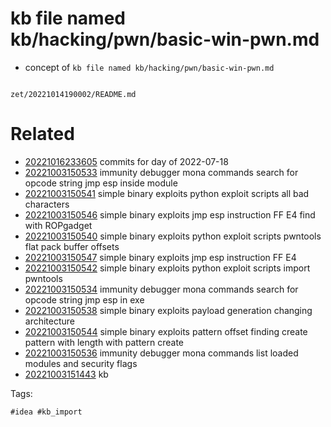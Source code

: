 # kb file named kb/hacking/pwn/basic-win-pwn.md

- concept of `kb file named kb/hacking/pwn/basic-win-pwn.md`

```
```

` zet/20221014190002/README.md `

# Related

- [20221016233605](/zet/20221016233605/README.md) commits for day of 2022-07-18
- [20221003150533](/zet/20221003150533/README.md) immunity debugger mona commands search for opcode string jmp esp inside module
- [20221003150541](/zet/20221003150541/README.md) simple binary exploits python exploit scripts all bad characters
- [20221003150546](/zet/20221003150546/README.md) simple binary exploits jmp esp instruction FF E4 find with ROPgadget
- [20221003150540](/zet/20221003150540/README.md) simple binary exploits python exploit scripts pwntools flat pack buffer offsets
- [20221003150547](/zet/20221003150547/README.md) simple binary exploits jmp esp instruction FF E4
- [20221003150542](/zet/20221003150542/README.md) simple binary exploits python exploit scripts import pwntools
- [20221003150534](/zet/20221003150534/README.md) immunity debugger mona commands search for opcode string jmp esp in exe
- [20221003150538](/zet/20221003150538/README.md) simple binary exploits payload generation changing architecture
- [20221003150544](/zet/20221003150544/README.md) simple binary exploits pattern offset finding create pattern with length with pattern create
- [20221003150536](/zet/20221003150536/README.md) immunity debugger mona commands list loaded modules and security flags
- [20221003151443](/zet/20221003151443/README.md) kb

Tags:

    #idea #kb_import
